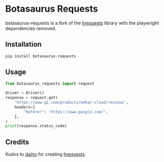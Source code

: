 # Botasaurus Requests

botasaurus-requests is a fork of the [hrequests](https://github.com/daijro/hrequests) library with the playwright dependencies removed.

## Installation

```bash
pip install botasaurus-requests
```

## Usage

```python
from botasaurus_requests import request

driver = Driver()
response = request.get(
    "https://www.g2.com/products/omkar-cloud/reviews",
    headers={
        "Referer": "https://www.google.com/",
    },
)
print(response.status_code)
```

## Credits

Kudos to [daijro](https://github.com/daijro) for creating [hrequests](https://github.com/daijro/hrequests).